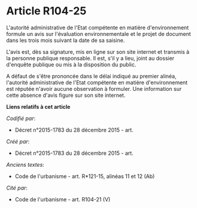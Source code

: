 # Article R104-25

L'autorité administrative de l'Etat compétente en matière d'environnement formule un avis sur l'évaluation environnementale
et le projet de document dans les trois mois suivant la date de sa saisine.

L'avis est, dès sa signature, mis en ligne sur son site internet et transmis à la personne publique responsable. Il est, s'il
y a lieu, joint au dossier d'enquête publique ou mis à la disposition du public.

A défaut de s'être prononcée dans le délai indiqué au premier alinéa, l'autorité administrative de l'Etat compétente en
matière d'environnement est réputée n'avoir aucune observation à formuler. Une information sur cette absence d'avis figure
sur son site internet.

**Liens relatifs à cet article**

_Codifié par_:

  - Décret n°2015-1783 du 28 décembre 2015 - art.

_Créé par_:

  - Décret n°2015-1783 du 28 décembre 2015 - art.

_Anciens textes_:

  - Code de l'urbanisme - art. R*121-15, alinéas 11 et 12 (Ab)

_Cité par_:

  - Code de l'urbanisme - art. R104-21 (V)
